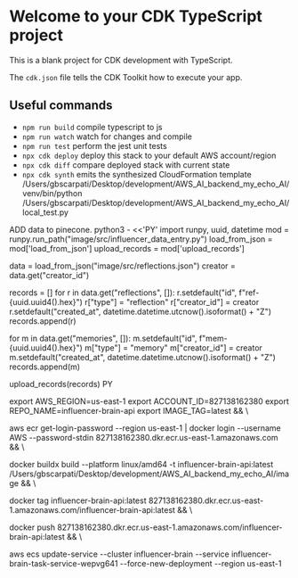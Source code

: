 # Welcome to your CDK TypeScript project

This is a blank project for CDK development with TypeScript.

The `cdk.json` file tells the CDK Toolkit how to execute your app.

## Useful commands

* `npm run build`   compile typescript to js
* `npm run watch`   watch for changes and compile
* `npm run test`    perform the jest unit tests
* `npx cdk deploy`  deploy this stack to your default AWS account/region
* `npx cdk diff`    compare deployed stack with current state
* `npx cdk synth`   emits the synthesized CloudFormation template
/Users/gbscarpati/Desktop/development/AWS_AI_backend_my_echo_AI/venv/bin/python /Users/gbscarpati/Desktop/development/AWS_AI_backend_my_echo_AI/local_test.py



ADD data to pinecone.
python3 - <<'PY'
import runpy, uuid, datetime
mod = runpy.run_path("image/src/influencer_data_entry.py")
load_from_json = mod['load_from_json']
upload_records = mod['upload_records']

data = load_from_json("image/src/reflections.json")
creator = data.get("creator_id")

records = []
for r in data.get("reflections", []):
    r.setdefault("id", f"ref-{uuid.uuid4().hex}")
    r["type"] = "reflection"
    r["creator_id"] = creator
    r.setdefault("created_at", datetime.datetime.utcnow().isoformat() + "Z")
    records.append(r)

for m in data.get("memories", []):
    m.setdefault("id", f"mem-{uuid.uuid4().hex}")
    m["type"] = "memory"
    m["creator_id"] = creator
    m.setdefault("created_at", datetime.datetime.utcnow().isoformat() + "Z")
    records.append(m)

upload_records(records)
PY

export AWS_REGION=us-east-1
export ACCOUNT_ID=827138162380
export REPO_NAME=influencer-brain-api
export IMAGE_TAG=latest && \

aws ecr get-login-password --region us-east-1 | docker login --username AWS --password-stdin 827138162380.dkr.ecr.us-east-1.amazonaws.com && \

docker buildx build --platform linux/amd64 -t influencer-brain-api:latest /Users/gbscarpati/Desktop/development/AWS_AI_backend_my_echo_AI/image && \

docker tag influencer-brain-api:latest 827138162380.dkr.ecr.us-east-1.amazonaws.com/influencer-brain-api:latest && \

docker push 827138162380.dkr.ecr.us-east-1.amazonaws.com/influencer-brain-api:latest && \

aws ecs update-service --cluster influencer-brain --service influencer-brain-task-service-wepvg641 --force-new-deployment --region us-east-1
